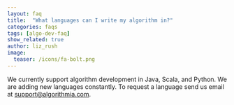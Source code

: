 ```yaml
---
layout: faq
title:  "What languages can I write my algorithm in?"
categories: faqs
tags: [algo-dev-faq]
show_related: true
author: liz_rush
image:
  teaser: /icons/fa-bolt.png
---
```


We currently support algorithm development in Java, Scala, and Python. We are adding new languages constantly. To request a language send us email at <a href="mailto:support@algorithmia.com">support@algorithmia.com</a>.